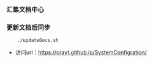 ### 汇集文档中心

### 更新文档后同步
```
    ./updateDocs.sh
```
- 访问url：https://crayt.github.io/SystemConfigration/